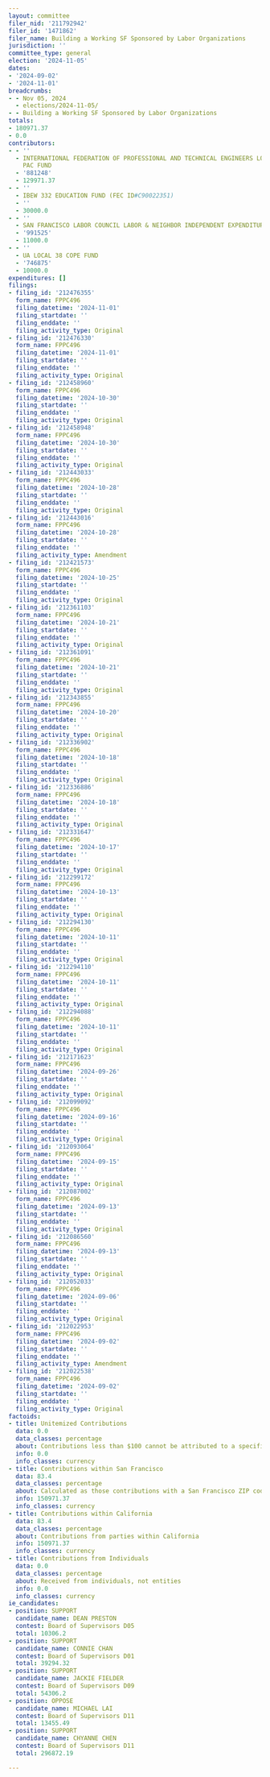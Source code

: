 ```yaml
---
layout: committee
filer_nid: '211792942'
filer_id: '1471862'
filer_name: Building a Working SF Sponsored by Labor Organizations
jurisdiction: ''
committee_type: general
election: '2024-11-05'
dates:
- '2024-09-02'
- '2024-11-01'
breadcrumbs:
- - Nov 05, 2024
  - elections/2024-11-05/
- - Building a Working SF Sponsored by Labor Organizations
totals:
- 180971.37
- 0.0
contributors:
- - ''
  - INTERNATIONAL FEDERATION OF PROFESSIONAL AND TECHNICAL ENGINEERS LOCAL 21 TJ ANTHONY
    PAC FUND
  - '881248'
  - 129971.37
- - ''
  - IBEW 332 EDUCATION FUND (FEC ID#C90022351)
  - ''
  - 30000.0
- - ''
  - SAN FRANCISCO LABOR COUNCIL LABOR & NEIGHBOR INDEPENDENT EXPENDITURE PAC
  - '991525'
  - 11000.0
- - ''
  - UA LOCAL 38 COPE FUND
  - '746875'
  - 10000.0
expenditures: []
filings:
- filing_id: '212476355'
  form_name: FPPC496
  filing_datetime: '2024-11-01'
  filing_startdate: ''
  filing_enddate: ''
  filing_activity_type: Original
- filing_id: '212476330'
  form_name: FPPC496
  filing_datetime: '2024-11-01'
  filing_startdate: ''
  filing_enddate: ''
  filing_activity_type: Original
- filing_id: '212458960'
  form_name: FPPC496
  filing_datetime: '2024-10-30'
  filing_startdate: ''
  filing_enddate: ''
  filing_activity_type: Original
- filing_id: '212458948'
  form_name: FPPC496
  filing_datetime: '2024-10-30'
  filing_startdate: ''
  filing_enddate: ''
  filing_activity_type: Original
- filing_id: '212443033'
  form_name: FPPC496
  filing_datetime: '2024-10-28'
  filing_startdate: ''
  filing_enddate: ''
  filing_activity_type: Original
- filing_id: '212443016'
  form_name: FPPC496
  filing_datetime: '2024-10-28'
  filing_startdate: ''
  filing_enddate: ''
  filing_activity_type: Amendment
- filing_id: '212421573'
  form_name: FPPC496
  filing_datetime: '2024-10-25'
  filing_startdate: ''
  filing_enddate: ''
  filing_activity_type: Original
- filing_id: '212361103'
  form_name: FPPC496
  filing_datetime: '2024-10-21'
  filing_startdate: ''
  filing_enddate: ''
  filing_activity_type: Original
- filing_id: '212361091'
  form_name: FPPC496
  filing_datetime: '2024-10-21'
  filing_startdate: ''
  filing_enddate: ''
  filing_activity_type: Original
- filing_id: '212343855'
  form_name: FPPC496
  filing_datetime: '2024-10-20'
  filing_startdate: ''
  filing_enddate: ''
  filing_activity_type: Original
- filing_id: '212336902'
  form_name: FPPC496
  filing_datetime: '2024-10-18'
  filing_startdate: ''
  filing_enddate: ''
  filing_activity_type: Original
- filing_id: '212336886'
  form_name: FPPC496
  filing_datetime: '2024-10-18'
  filing_startdate: ''
  filing_enddate: ''
  filing_activity_type: Original
- filing_id: '212331647'
  form_name: FPPC496
  filing_datetime: '2024-10-17'
  filing_startdate: ''
  filing_enddate: ''
  filing_activity_type: Original
- filing_id: '212299172'
  form_name: FPPC496
  filing_datetime: '2024-10-13'
  filing_startdate: ''
  filing_enddate: ''
  filing_activity_type: Original
- filing_id: '212294130'
  form_name: FPPC496
  filing_datetime: '2024-10-11'
  filing_startdate: ''
  filing_enddate: ''
  filing_activity_type: Original
- filing_id: '212294110'
  form_name: FPPC496
  filing_datetime: '2024-10-11'
  filing_startdate: ''
  filing_enddate: ''
  filing_activity_type: Original
- filing_id: '212294088'
  form_name: FPPC496
  filing_datetime: '2024-10-11'
  filing_startdate: ''
  filing_enddate: ''
  filing_activity_type: Original
- filing_id: '212171623'
  form_name: FPPC496
  filing_datetime: '2024-09-26'
  filing_startdate: ''
  filing_enddate: ''
  filing_activity_type: Original
- filing_id: '212099092'
  form_name: FPPC496
  filing_datetime: '2024-09-16'
  filing_startdate: ''
  filing_enddate: ''
  filing_activity_type: Original
- filing_id: '212093064'
  form_name: FPPC496
  filing_datetime: '2024-09-15'
  filing_startdate: ''
  filing_enddate: ''
  filing_activity_type: Original
- filing_id: '212087002'
  form_name: FPPC496
  filing_datetime: '2024-09-13'
  filing_startdate: ''
  filing_enddate: ''
  filing_activity_type: Original
- filing_id: '212086560'
  form_name: FPPC496
  filing_datetime: '2024-09-13'
  filing_startdate: ''
  filing_enddate: ''
  filing_activity_type: Original
- filing_id: '212052033'
  form_name: FPPC496
  filing_datetime: '2024-09-06'
  filing_startdate: ''
  filing_enddate: ''
  filing_activity_type: Original
- filing_id: '212022953'
  form_name: FPPC496
  filing_datetime: '2024-09-02'
  filing_startdate: ''
  filing_enddate: ''
  filing_activity_type: Amendment
- filing_id: '212022538'
  form_name: FPPC496
  filing_datetime: '2024-09-02'
  filing_startdate: ''
  filing_enddate: ''
  filing_activity_type: Original
factoids:
- title: Unitemized Contributions
  data: 0.0
  data_classes: percentage
  about: Contributions less than $100 cannot be attributed to a specific individual
  info: 0.0
  info_classes: currency
- title: Contributions within San Francisco
  data: 83.4
  data_classes: percentage
  about: Calculated as those contributions with a San Francisco ZIP code
  info: 150971.37
  info_classes: currency
- title: Contributions within California
  data: 83.4
  data_classes: percentage
  about: Contributions from parties within California
  info: 150971.37
  info_classes: currency
- title: Contributions from Individuals
  data: 0.0
  data_classes: percentage
  about: Received from individuals, not entities
  info: 0.0
  info_classes: currency
ie_candidates:
- position: SUPPORT
  candidate_name: DEAN PRESTON
  contest: Board of Supervisors D05
  total: 10306.2
- position: SUPPORT
  candidate_name: CONNIE CHAN
  contest: Board of Supervisors D01
  total: 39294.32
- position: SUPPORT
  candidate_name: JACKIE FIELDER
  contest: Board of Supervisors D09
  total: 54306.2
- position: OPPOSE
  candidate_name: MICHAEL LAI
  contest: Board of Supervisors D11
  total: 13455.49
- position: SUPPORT
  candidate_name: CHYANNE CHEN
  contest: Board of Supervisors D11
  total: 296872.19

---
```


